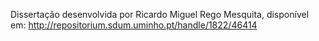 Dissertação desenvolvida por Ricardo Miguel Rego Mesquita, disponível em: http://repositorium.sdum.uminho.pt/handle/1822/46414
